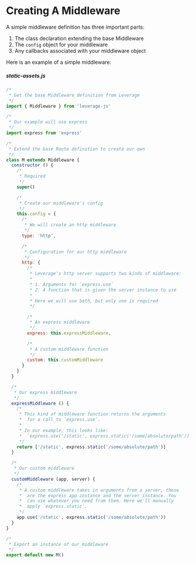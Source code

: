Creating A Middleware
=====================

A simple middleware definition has three important parts:

1. The class declaration extending the base Middleware
2. The `config` object for your middleware
3. Any callbacks associated with your middleware object

Here is an example of a simple middleware:

##### static-assets.js
```js
/*
 * Get the base Middleware definition from Leverage
 */
import { Middleware } from 'leverage-js'

/*
 * Our example will use express
 */
import express from 'express'

/*
 * Extend the base Route definition to create our own
 */
class M extends Middleware {
  constructor () {
    /*
     * Required
     */
    super()

    /*
     * Create our middleware's config
     */
    this.config = {
      /*
       * We will create an http middleware
       */
      type: 'http',

      /*
       * Configuration for our http middleware
       */
      http: {
        /*
         * Leverage's http server supports two kinds of middleware:
         *
         * 1. Arguments for `express.use`
         * 2. A function that is given the server instance to use
         *
         * Here we will use both, but only one is required
         */

        /*
         * An express middleware
         */
        express: this.expressMiddleware,

        /*
         * A custom middleware function
         */
        custom: this.customMiddleware
      }
    }
  }

  /*
   * Our express middleware
   */
  expressMiddleware () {
    /*
     * This kind of middleware function returns the arguments
     *  for a call to `express.use`.
     *
     * In our example, this looks like:
     *  `express.use('/static', express.static('/some/absolute/path'))`
     */
    return ['/static', express.static('/some/absolute/path')]
  }

  /*
   * Our custom middleware
   */
  customMiddleware (app, server) {
    /*
     * A custom middleware takes in arguments from a server, these
     *  are the express app instance and the server instance. You
     *  can use whatever you need from them. Here we'll manually
     *  apply `express.static`.
     */
    app.use('/static', express.static('/some/absolute/path'))
  }
}

/*
 * Export an instance of our middleware
 */
export default new M()
```
